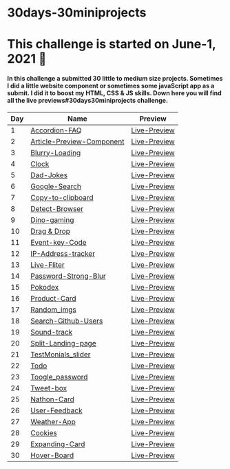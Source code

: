 # 30days-30miniprojects

# This challenge is started on June-1, 2021 📅


#### In this challenge a submitted 30 little to medium size projects. Sometimes I did a little website component or sometimes some javaScript app as a submit. I did it to boost my HTML, CSS & JS skills. Down here you will find all the live previews#30days30miniprojects challenge.


Day | Name | Preview
------------ | ------------- | -------------
1 | [Accordion-FAQ]() | [Live-Preview](http://github.com)
2 | [Article-Preview-Component]() |[Live-Preview](http://github.com)
3 | [Blurry-Loading]() | [Live-Preview](http://github.com)
4 | [Clock]() | [Live-Preview](http://github.com)
5 | [Dad-Jokes]() | [Live-Preview](http://github.com)
6 | [Google-Search]() | [Live-Preview]()
7 | [Copy-to-clipboard]() | [Live-Preview]()
8 | [Detect-Browser]() | [Live-Preview]()
9 | [Dino-gaming]() | [Live-Preview]()
10 | [Drag & Drop]() | [Live-Preview]()
11 | [Event-key-Code]() | [Live-Preview]()
12 | [IP-Address-tracker]() | [Live-Preview]()
13 | [Live-Fliter]() | [Live-Preview]()
14 | [Password-Strong-Blur]() | [Live-Preview]()
15 | [Pokodex]() | [Live-Preview]()
16 | [Product-Card]() | [Live-Preview]()
17 | [Random_imgs]() | [Live-Preview]()
18 | [Search-Github-Users]() | [Live-Preview]()
19 | [Sound-track]() | [Live-Preview]()
20 | [Split-Landing-page]() | [Live-Preview]()
21 | [TestMonials_slider]() | [Live-Preview]()
22 | [Todo]() | [Live-Preview]()
23 | [Toogle_password]() | [Live-Preview]()
24 | [Tweet-box]() | [Live-Preview]()
25 | [Nathon-Card]() | [Live-Preview]()
26 | [User-Feedback]() | [Live-Preview]()
27 | [Weather-App]() | [Live-Preview]()
28 | [Cookies]() | [Live-Preview]()
29 | [Expanding-Card]() | [Live-Preview]()
30 | [Hover-Board]() | [Live-Preview]()


